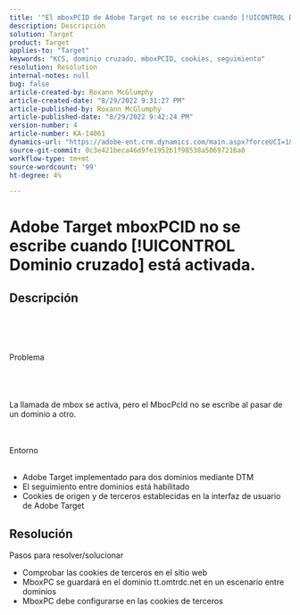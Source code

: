 ```yaml
---
title: '"El mboxPCID de Adobe Target no se escribe cuando [!UICONTROL Dominio cruzado] está activada".'
description: Descripción
solution: Target
product: Target
applies-to: "Target"
keywords: "KCS, dominio cruzado, mboxPCID, cookies, seguimiento"
resolution: Resolution
internal-notes: null
bug: false
article-created-by: Roxann McGlumphy
article-created-date: "8/29/2022 9:31:27 PM"
article-published-by: Roxann McGlumphy
article-published-date: "8/29/2022 9:42:24 PM"
version-number: 4
article-number: KA-14061
dynamics-url: "https://adobe-ent.crm.dynamics.com/main.aspx?forceUCI=1&pagetype=entityrecord&etn=knowledgearticle&id=003243eb-e127-ed11-9db1-002248086d3d"
source-git-commit: 0c3e421beca46d9fe1952b1f98538a50697216a0
workflow-type: tm+mt
source-wordcount: '99'
ht-degree: 4%

---
```


# Adobe Target mboxPCID no se escribe cuando [!UICONTROL Dominio cruzado] está activada.

## Descripción

<br><br><br><br>Problema<br><br><br><br><br>
La llamada de mbox se activa, pero el MbocPcId no se escribe al pasar de un dominio a otro.


<br><br>Entorno<br><br>
- Adobe Target implementado para dos dominios mediante DTM
- El seguimiento entre dominios está habilitado
- Cookies de origen y de terceros establecidas en la interfaz de usuario de Adobe Target



## Resolución

Pasos para resolver/solucionar
- Comprobar las cookies de terceros en el sitio web
- MboxPC se guardará en el dominio tt.omtrdc.net en un escenario entre dominios
- MboxPC debe configurarse en las cookies de terceros






